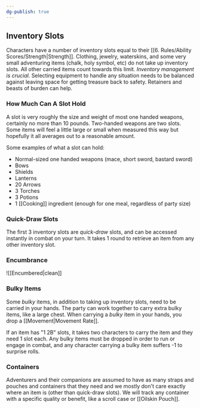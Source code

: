 ```yaml
---
dg-publish: true
---
```

## Inventory Slots

Characters have a number of inventory slots equal to their [[6. Rules/Ability Scores/Strength|Strength]]. Clothing, jewelry, waterskins, and some very small adventuring items (chalk, holy symbol, etc) do not take up inventory slots. All other carried items count towards this limit.  *Inventory management is crucial.* Selecting equipment to handle any situation needs to be balanced against leaving space for getting treasure back to safety. Retainers and beasts of burden can help.

### How Much Can A Slot Hold
A slot is very roughly the size and weight of most one handed weapons, certainly no more than 10 pounds. Two-handed weapons are two slots. Some items will feel a little large or small when measured this way but hopefully it all averages out to a reasonable amount. 

Some examples of what a slot can hold:

- Normal-sized one handed weapons (mace, short sword, bastard sword)
- Bows
- Shields
- Lanterns
- 20 Arrows
- 3 Torches
- 3 Potions
- 1 [[Cooking]] ingredient (enough for one meal, regardless of party size)

### Quick-Draw Slots

The first 3 inventory slots are *quick-draw* slots, and can be accessed instantly in combat on your turn. It takes 1 round to retrieve an item from any other inventory slot.

### Encumbrance

![[Encumbered|clean]]
  
### Bulky Items

Some *bulky* items, in addition to taking up inventory slots, need to be carried in your hands. The party can work together to carry extra bulky items, like a large chest. When carrying a *bulky* item in your hands, you drop a [[Movement|Movement Rate]].

If an item has "1 2B" slots, it takes two characters to carry the item and they need 1 slot each. Any bulky items must be dropped in order to run or engage in combat, and any character carrying a bulky item suffers -1 to surprise rolls.

### Containers
Adventurers and their companions are assumed to have as many straps and pouches and containers that they need and we mostly don't care exactly where an item is (other than quick-draw slots). We will track any container with a specific quality or benefit, like a scroll case or [[Oilskin Pouch]].

